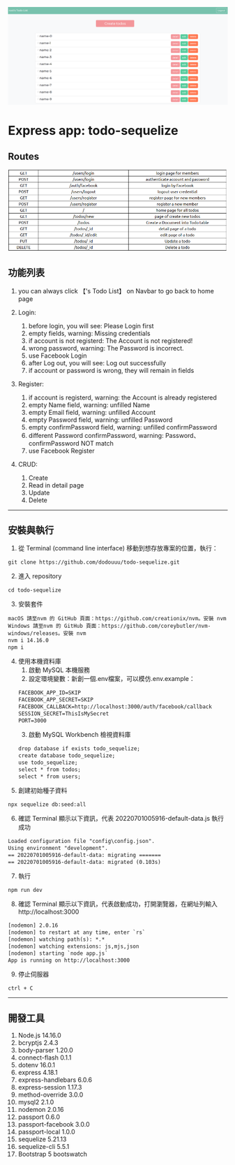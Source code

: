 ![cover](https://raw.githubusercontent.com/dodouuu/pictures/main/A14%20cover.png)
# Express app: todo-sequelize

## Routes
![Routes](https://raw.githubusercontent.com/dodouuu/pictures/main/A14%20todo-sequelize%20routes.png)

## 功能列表
1. you can always click 【's Todo List】 on Navbar to go back to home page

2. Login:
	1. before login, you will see: Please Login first
	2. empty fields, warning: Missing credentials
	3. if account is not registerd: The Account is not registered!
	4. wrong password, warning: The Password is incorrect.
	5. use Facebook Login
	6. after Log out, you will see: Log out successfully
	7. if account or password is wrong, they will remain in fields

3. Register:
	1. if account is registerd, warning: the Account is already registered
	2. empty Name field, warning: unfilled Name
	3. empty Email field, warning: unfilled Account
	4. empty Password field, warning: unfilled Password
	5. empty confirmPassword field, warning: unfilled confirmPassword
	6. different Password confirmPassword, warning: Password、confirmPassword NOT match
	7. use Facebook Register

4. CRUD:
	1. Create
	2. Read in detail page
	3. Update
	4. Delete

---
## 安裝與執行
1. 從 Terminal (command line interface) 移動到想存放專案的位置，執行：
```
git clone https://github.com/dodouuu/todo-sequelize.git
```
2. 進入 repository 
```
cd todo-sequelize
```
3. 安裝套件
```
macOS 請至nvm 的 GitHub 頁面：https://github.com/creationix/nvm。安裝 nvm
Windows 請至nvm 的 GitHub 頁面：https://github.com/coreybutler/nvm-windows/releases。安裝 nvm
nvm i 14.16.0
npm i 
```
4. 使用本機資料庫
	1. 啟動 MySQL 本機服務
	2. 設定環境變數：新創一個.env檔案，可以模仿.env.example：
	```
	FACEBOOK_APP_ID=SKIP
	FACEBOOK_APP_SECRET=SKIP
	FACEBOOK_CALLBACK=http://localhost:3000/auth/facebook/callback
	SESSION_SECRET=ThisIsMySecret
	PORT=3000
	```
	3. 啟動 MySQL Workbench 檢視資料庫
	```
	drop database if exists todo_sequelize;
	create database todo_sequelize;
	use todo_sequelize;
	select * from todos;
	select * from users;
	```
5. 創建初始種子資料
```
npx sequelize db:seed:all
```
6. 確認 Terminal 顯示以下資訊，代表 20220701005916-default-data.js 執行成功
```
Loaded configuration file "config\config.json".
Using environment "development".
== 20220701005916-default-data: migrating =======
== 20220701005916-default-data: migrated (0.103s)
```
7. 執行
```
npm run dev
```
8. 確認 Terminal 顯示以下資訊，代表啟動成功，打開瀏覽器，在網址列輸入http://localhost:3000
```
[nodemon] 2.0.16
[nodemon] to restart at any time, enter `rs`
[nodemon] watching path(s): *.*
[nodemon] watching extensions: js,mjs,json
[nodemon] starting `node app.js`
App is running on http://localhost:3000
```
9. 停止伺服器
```
ctrl + C
```
---
## 開發工具
1. Node.js 14.16.0
2. bcryptjs 2.4.3
3. body-parser 1.20.0
4. connect-flash 0.1.1
5. dotenv 16.0.1
6. express 4.18.1
7. express-handlebars 6.0.6
8. express-session 1.17.3
9. method-override 3.0.0
10. mysql2 2.1.0
11. nodemon 2.0.16
12. passport 0.6.0
13. passport-facebook 3.0.0
14. passport-local 1.0.0
15. sequelize 5.21.13
16. sequelize-cli 5.5.1
17. Bootstrap 5 bootswatch
